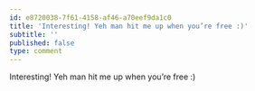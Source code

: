 ```yaml
---
id: e8720038-7f61-4158-af46-a70eef9da1c0
title: 'Interesting! Yeh man hit me up when you’re free :)'
subtitle: ''
published: false
type: comment
---
```




Interesting! Yeh man hit me up when you’re free :)

